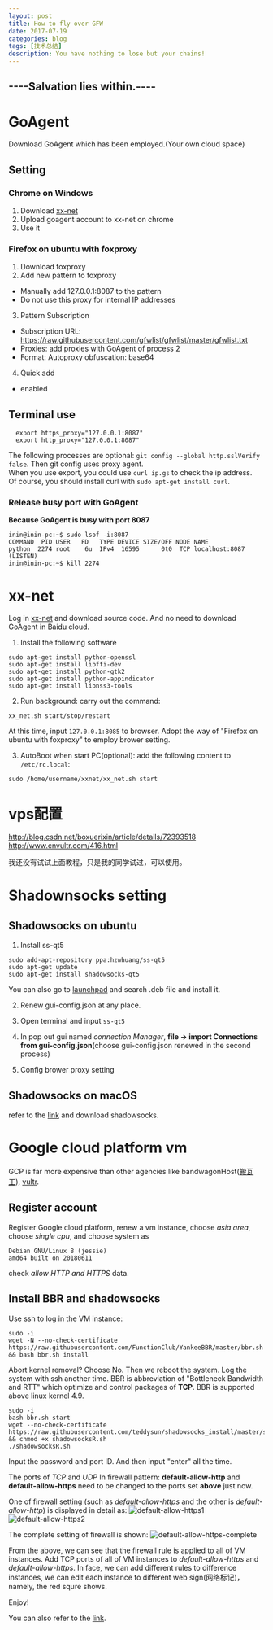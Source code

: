 ```yaml
---
layout: post
title: How to fly over GFW
date: 2017-07-19
categories: blog
tags: [技术总结]
description: You have nothing to lose but your chains!
---
```


## **----Salvation lies within.----**

# GoAgent

Download GoAgent which has been employed.(Your own cloud space)

## Setting

### Chrome on Windows

1. Download [xx-net](https://github.com/bryanibit/XX-Net)
2. Upload goagent account to xx-net on chrome
3. Use it

### Firefox on ubuntu with foxproxy

1. Download foxproxy
2. Add new pattern to foxproxy

* Manually add 127.0.0.1:8087 to the pattern  
* Do not use this proxy for internal IP addresses  

3. Pattern Subscription

* Subscription URL: https://raw.githubusercontent.com/gfwlist/gfwlist/master/gfwlist.txt  
* Proxies: add proxies with GoAgent of process 2
* Format: Autoproxy obfuscation: base64  

4. Quick add  
* enabled

## Terminal use

```
  export https_proxy="127.0.0.1:8087"
  export http_proxy="127.0.0.1:8087"
```
The following processes are optional: ```git config --global http.sslVerify false```. Then git config uses proxy agent.  
When you use export, you could use ```curl ip.gs``` to check the ip address.  
Of course, you should install curl with ```sudo apt-get install curl```.  

### Release busy port with GoAgent

**Because GoAgent is busy with port 8087**

```
inin@inin-pc:~$ sudo lsof -i:8087
COMMAND  PID USER   FD   TYPE DEVICE SIZE/OFF NODE NAME
python  2274 root    6u  IPv4  16595      0t0  TCP localhost:8087 (LISTEN)
inin@inin-pc:~$ kill 2274
```

# xx-net

Log in [xx-net](https://github.com/XX-net/XX-Net/wiki/How-to-use) and download source code. And no need to download GoAgent in Baidu cloud.

1. Install the following software
```
sudo apt-get install python-openssl
sudo apt-get install libffi-dev
sudo apt-get install python-gtk2
sudo apt-get install python-appindicator
sudo apt-get install libnss3-tools
```
2. Run background: carry out the command:
```
xx_net.sh start/stop/restart
```
At this time, input ```127.0.0.1:8085``` to browser. Adopt the way of "Firefox on ubuntu with foxproxy" to employ brower setting.

3. AutoBoot when start PC(optional): add the following content to ```/etc/rc.local```:
```
sudo /home/username/xxnet/xx_net.sh start
```
# vps配置

http://blog.csdn.net/boxuerixin/article/details/72393518  
http://www.cnvultr.com/416.html

我还没有试试上面教程，只是我的同学试过，可以使用。

# Shadownsocks setting

## Shadowsocks on ubuntu

1. Install ss-qt5

```
sudo add-apt-repository ppa:hzwhuang/ss-qt5
sudo apt-get update
sudo apt-get install shadowsocks-qt5
```
You can also go to [launchpad](https://launchpad.net/) and search .deb file and install it.

2. Renew gui-config.json at any place.

3. Open terminal and input ```ss-qt5```

4. In pop out gui named *connection Manager*, **file -> import Connections from gui-config.json**(choose gui-config.json renewed in the second process)

5. Config brower proxy setting

## Shadowsocks on macOS

refer to the [link](https://lvii.gitbooks.io/outman/content/) and download shadowsocks.

# Google cloud platform vm

GCP is far more expensive than other agencies like bandwagonHost([搬瓦工](https://bandwagonhost.com)), [vultr](https://www.vultr.com/).

## Register account

Register Google cloud platform, renew a vm instance, choose *asia area*, choose *single cpu*, and choose system as
```
Debian GNU/Linux 8 (jessie)
amd64 built on 20180611
```
check *allow HTTP and HTTPS* data.

## Install BBR and shadowsocks

Use ssh to log in the VM instance:

```
sudo -i
wget -N --no-check-certificate https://raw.githubusercontent.com/FunctionClub/YankeeBBR/master/bbr.sh && bash bbr.sh install
```
Abort kernel removal? Choose No. Then we reboot the system. Log the system with ssh another time. BBR is abbreviation of "Bottleneck Bandwidth and RTT" which optimize and control packages of **TCP**. BBR is supported above linux kernel 4.9.

```
sudo -i
bash bbr.sh start
wget --no-check-certificate https://raw.githubusercontent.com/teddysun/shadowsocks_install/master/shadowsocksR.sh && chmod +x shadowsocksR.sh
./shadowsocksR.sh
```

Input the password and port ID. And then input "enter" all the time.

The ports of *TCP* and *UDP* In firewall pattern: **default-allow-http** and **default-allow-https** need to be changed to the ports set **above** just now.

One of firewall setting (such as *default-allow-https* and the other is *default-allow-http*) is displayed in detail as:
![default-allow-https1](https://github.com/bryanibit/bryanibit.github.io/raw/master/img/doc/firewall1.PNG)
![default-allow-https2](https://github.com/bryanibit/bryanibit.github.io/raw/master/img/doc/firewall2.PNG)

The complete setting of firewall is shown:
![default-allow-https-complete](https://github.com/bryanibit/bryanibit.github.io/raw/master/img/doc/firewall_whole.PNG)

From the above, we can see that the firewall rule is applied to all of VM instances. Add TCP ports of all of VM instances to *default-allow-https* and *default-allow-https*. In face, we can add different rules to difference instances, we can edit each instance to different web sign(网络标记)，namely, the red squre shows.

Enjoy!

You can also refer to the [link](https://appso.github.io/2017/09/12/bbr/).
